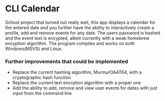 # CLI Calendar
School project that turned out really well, this app displays a calendar for the entered date and you further have the ability to interactively create a profile, add and remove events for any date.
The users password is hashed and the event text is encypted, albeit currently with a weak homebrew encyption algorithm.
The program compiles and works on both Windows(MSVS) and Linux.

### Further improvements that could be implemented

* Replace the current hashing algorithm, MurmurOAAT64, with a cryptographic hash function
* Replace the current text encrption algorithm with a proper one
* Add the ability to add, remove and view user events for dates with just input from the command line
